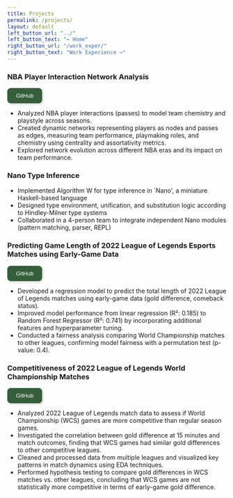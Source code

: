 ```yaml
---
title: Projects
permalink: /projects/
layout: default
left_button_url: "../"
left_button_text: "← Home"
right_button_url: "/work_exper/"
right_button_text: "Work Experience →"
---
```


### NBA Player Interaction Network Analysis

<a href="https://github.com/bbeat2782/nba-analysis" target="_blank">
  <button style="background-color: #355E3B; color: white; border: none; padding: 10px 20px; 
             border-radius: 8px; font-size: 13px; cursor: pointer; transition: 0.3s; 
             box-shadow: 2px 2px 5px rgba(0, 0, 0, 0.2);">
    GitHub
  </button>
</a>

- Analyzed NBA player interactions (passes) to model team chemistry and playstyle across seasons.
- Created dynamic networks representing players as nodes and passes as edges, measuring team performance, playmaking roles, and chemistry using centrality and assortativity metrics.
- Explored network evolution across different NBA eras and its impact on team performance.

### Nano Type Inference
- Implemented Algorithm W for type inference in `Nano', a miniature Haskell-based language
- Designed type environment, unification, and substitution logic according to Hindley-Milner type systems
- Collaborated in a 4-person team to integrate independent Nano modules (pattern matching, parser, REPL)

### Predicting Game Length of 2022 League of Legends Esports Matches using Early-Game Data

<a href="https://github.com/brighyama/LoL-data-analysis" target="_blank">
  <button style="background-color: #355E3B; color: white; border: none; padding: 10px 20px; 
             border-radius: 8px; font-size: 13px; cursor: pointer; transition: 0.3s; 
             box-shadow: 2px 2px 5px rgba(0, 0, 0, 0.2);">
    GitHub
  </button>
</a>

- Developed a regression model to predict the total length of 2022 League of Legends matches using early-game data (gold difference, comeback status).
- Improved model performance from linear regression (R²: 0.185) to Random Forest Regressor (R²: 0.741) by incorporating additional features and hyperparameter tuning.
- Conducted a fairness analysis comparing World Championship matches to other leagues, confirming model fairness with a permutation test (p-value: 0.4).

### Competitiveness of 2022 League of Legends World Championship Matches

  <a href="https://github.com/brighyama/LoL-data-analysis" target="_blank">
    <button style="background-color: #355E3B; color: white; border: none; padding: 10px 20px; 
            border-radius: 8px; font-size: 13px; cursor: pointer; transition: 0.3s; 
            box-shadow: 2px 2px 5px rgba(0, 0, 0, 0.2);">
      GitHub
    </button>
  </a>

- Analyzed 2022 League of Legends match data to assess if World Championship (WCS) games are more competitive than regular season games.
- Investigated the correlation between gold difference at 15 minutes and match outcomes, finding that WCS games had similar gold differences to other competitive leagues.
- Cleaned and processed data from multiple leagues and visualized key patterns in match dynamics using EDA techniques.
- Performed hypothesis testing to compare gold differences in WCS matches vs. other leagues, concluding that WCS games are not statistically more competitive in terms of early-game gold difference.